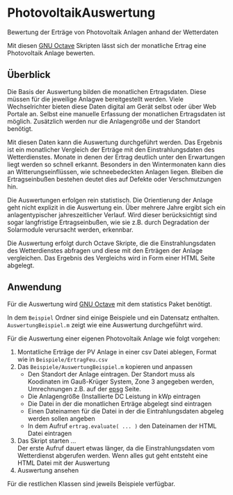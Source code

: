 # PhotovoltaikAuswertung #
Bewertung der Erträge von Photovoltaik Anlagen anhand der Wetterdaten


Mit diesen [GNU Octave](https://octave.org/ "GNU Octave") Skripten lässt sich der monatliche Ertrag eine Photovoltaik Anlage bewerten. 

## Überblick ##

Die Basis der Auswertung bilden die monatlichen Ertragsdaten. Diese müssen für die jeweilige Anlagwe bereitgestellt werden. Viele Wechselrichter bieten diese Daten digital am Gerät selbst oder über Web Portale an. Selbst eine manuelle Erfassung der monatlichen Ertragsdaten ist möglich. Zusätzlich werden nur die Anlagengröße und der Standort benötigt.

Mit diesen Daten kann die Auswertung durchgeführt werden. Das Ergebnis ist ein monatlicher Vergleich der Erträge mit den Einstrahlungsdaten des Wetterdienstes. Monate in denen der Ertrag deutlich unter den Erwartungen liegt werden so schnell erkannt. Besonders in den Wintermonaten kann dies an Witterungseinflüssen, wie schneebedeckten Anlagen liegen. Bleiben die Ertragseinbußen bestehen deutet dies auf Defekte oder Verschmutzungen hin.

Die Auswertungen erfolgen rein statistisch. Die Orientierung der Anlage geht nicht explizit in die Auswertung ein. Über mehrere Jahre ergibt sich ein anlagentypischer jahreszeitlicher Verlauf. Wird dieser berücksichtigt sind sogar langfristige Ertragseinbußen, wie sie z.B. durch Degradation der Solarmodule verursacht werden, erkennbar.

Die Auswertung erfolgt durch Octave Skripte, die die Einstrahlungsdaten des Wetterdienstes abfragen und diese mit den Erträgen der Anlage vergleichen. Das Ergebnis des Vergleichs wird in Form einer HTML Seite abgelegt.

## Anwendung ##

Für die Auswertung wird [GNU Octave](https://octave.org/ "GNU Octave") mit dem statistics Paket benötigt.

In dem `Beispiel` Ordner sind einige Beispiele und ein Datensatz enthalten. `AuswertungBeispiel.m` zeigt wie eine Auswertung durchgeführt wird.

Für die Auswertung einer eigenen Photovoltaik Anlage wie folgt vorgehen:

1. Montatliche Erträge der PV Anlage in einer csv Datei ablegen, Format wie in `Beispiele/ErtragFeu.csv`
2. Das `Beispiele/AuswertungBeispiel.m` kopieren und anpassen
    * Den Standort der Anlage eintragen. Der Standort muss als Koodinaten im Gauß-Krüger System, Zone 3 angegeben werden, Umrechnungen z.B. auf der [epsg](https://epsg.io/map "Koordinaten umrechnen mit epsg") Seite.
	* Die Anlagengröße (Installierte DC Leistung in kWp eintragen
	* Die Datei in der die monatlichen Erträge abgelegt sind eintragen
	* Einen Dateinamen für die Datei in der die Eintrahlungsdaten abgeleg werden sollen angeben
	* In dem Aufruf `ertrag.evaluate( ... )` den Dateinamen der HTML Datei eintragen
3. Das Skript starten ...  
   Der erste Aufruf dauert etwas länger, da die Einstrahlungsdaten vom Wetterdienst abgerufen werden.
   Wenn alles gut geht entsteht eine HTML Datei mit der Auswertung
4. Auswertung ansehen

Für die restlichen Klassen sind jeweils Beispiele verfügbar.

